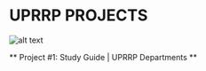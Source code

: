 # UPRRP PROJECTS
![alt text](https://github.com/ChrisMichaelPerezSantiago/UPRRP-PROYECTS/blob/master/img/urp-rp.png)


** Project #1: Study Guide | UPRRP Departments **
